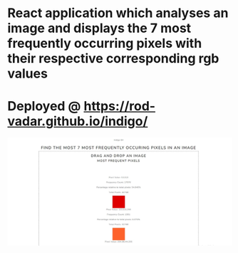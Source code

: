 # React application which analyses an image and displays the 7 most frequently occurring pixels with their respective corresponding rgb values

# Deployed @ https://rod-vadar.github.io/indigo/

![Alt text](Capture.JPG)
